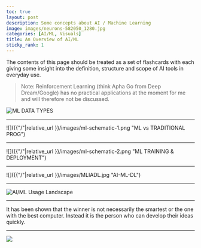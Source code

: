 ```yaml
---
toc: true
layout: post
description: Some concepts about AI / Machine Learning
image: images/neurons-582050_1280.jpg
categories: [AI/ML, Visuals]
title: An Overview of AI/ML
sticky_rank: 1
---
```


The contents of this page should be treated as a set of flashcards with each giving some insight into the definition, structure and scope of AI tools in everyday use. 
>  Note: Reinforcement Learning (think Apha Go from Deep Dream/Google) has no practical applications at the moment for me and will therefore not be discussed.


![]({{"/"|relative_url}}/images/ai-makeup.png "ML DATA TYPES")

---

![]({{"/"|relative_url }}/images/ml-schematic-1.png "ML vs TRADITIONAL PROG")

---

![]({{"/"|relative_url }}/images/ml-schematic-2.png "ML TRAINING & DEPLOYMENT")

---

![]({{"/"|relative_url }}/images/MLIADL.jpg "AI-ML-DL")

---

![]({{"/"|relative_url}}/images/fastai-avenues.png "AI/ML Usage Landscape")

--- 

It has been shown that the winner is not necessarily the smartest or the one with the best computer. Instead it is the person who can develop their ideas quickly.

---

![]({{"/"|relative_url}}/images/onpointai_logo.gif)

